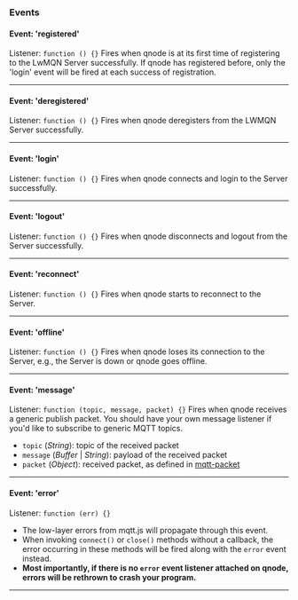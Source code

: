 ### Events


#### Event: 'registered'
Listener: `function () {}`
Fires when qnode is at its first time of registering to the LwMQN Server successfully. If qnode has registered before, only the 'login' event will be fired at each success of registration.

********************************************

#### Event: 'deregistered'
Listener: `function () {}`
Fires when qnode deregisters from the LWMQN Server successfully.

********************************************

#### Event: 'login'
Listener: `function () {}`
Fires when qnode connects and login to the Server successfully.

********************************************

#### Event: 'logout'
Listener: `function () {}`
Fires when qnode disconnects and logout from the Server successfully.

********************************************

#### Event: 'reconnect'
Listener: `function () {}`
Fires when qnode starts to reconnect to the Server.

********************************************

#### Event: 'offline'
Listener: `function () {}`
Fires when qnode loses its connection to the Server, e.g., the Server is down or qnode goes offline.

********************************************

#### Event: 'message'
Listener: `function (topic, message, packet) {}`
Fires when qnode receives a generic publish packet. You should have your own message listener if you'd like to subscribe to generic MQTT topics.
* `topic` (_String_): topic of the received packet
* `message` (_Buffer_ | _String_): payload of the received packet
* `packet` (_Object_): received packet, as defined in [mqtt-packet](https://github.com/mqttjs/mqtt-packet#publish)

********************************************

#### Event: 'error'
Listener: `function (err) {}`
* The low-layer errors from mqtt.js will propagate through this event.
* When invoking `connect()` or `close()` methods without a callback, the error occurring in these methods will be fired along with the `error` event instead.
* **Most importantly, if there is no `error` event listener attached on qnode, errors will be rethrown to crash your program.**

********************************************
